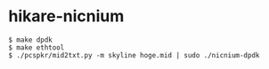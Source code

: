 # hikare-nicnium
```
$ make dpdk
$ make ethtool
$ ./pcspkr/mid2txt.py -m skyline hoge.mid | sudo ./nicnium-dpdk
```
